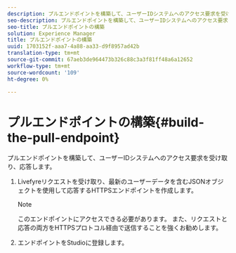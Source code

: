 ```yaml
---
description: プルエンドポイントを構築して、ユーザーIDシステムへのアクセス要求を受け取り、応答します。
seo-description: プルエンドポイントを構築して、ユーザーIDシステムへのアクセス要求を受け取り、応答します。
seo-title: プルエンドポイントの構築
solution: Experience Manager
title: プルエンドポイントの構築
uuid: 1703152f-aaa7-4a88-aa33-d9f8957ad42b
translation-type: tm+mt
source-git-commit: 67aeb3de964473b326c88c3a3f81ff48a6a12652
workflow-type: tm+mt
source-wordcount: '109'
ht-degree: 0%

---
```



# プルエンドポイントの構築{#build-the-pull-endpoint}

プルエンドポイントを構築して、ユーザーIDシステムへのアクセス要求を受け取り、応答します。

1. Livefyreリクエストを受け取り、最新のユーザーデータを含むJSONオブジェクトを使用して応答するHTTPSエンドポイントを作成します。

   >[!NOTE]
   >
   >このエンドポイントにアクセスできる必要があります。 また、リクエストと応答の両方をHTTPSプロトコル経由で送信することを強くお勧めします。

1. エンドポイントをStudioに登録します。
